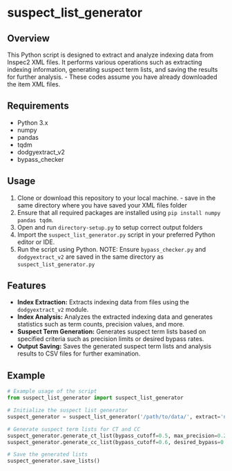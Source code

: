 # suspect_list_generator

## Overview
This Python script is designed to extract and analyze indexing data from Inspec2 XML files. It performs various operations such as extracting indexing information, generating suspect term lists, and saving the results for further analysis. - These codes assume you have already downloaded the item XML files.

## Requirements
- Python 3.x
- numpy
- pandas
- tqdm
- dodgyextract_v2
- bypass_checker

## Usage
1. Clone or download this repository to your local machine. - save in the same directory where you have saved your XML files folder
2. Ensure that all required packages are installed using `pip install numpy pandas tqdm`.
3. Open and run `directory-setup.py` to setup correct output folders
4. Import the `suspect_list_generator.py` script in your preferred Python editor or IDE.
5. Run the script using Python.
NOTE: Ensure `bypass_checker.py` and `dodgyextract_v2` are saved in the same directory as   `suspect_list_generator.py`
## Features
- **Index Extraction:** Extracts indexing data from files using the `dodgyextract_v2` module.
- **Index Analysis:** Analyzes the extracted indexing data and generates statistics such as term counts, precision values, and more.
- **Suspect Term Generation:** Generates suspect term lists based on specified criteria such as precision limits or desired bypass rates.
- **Output Saving:** Saves the generated suspect term lists and analysis results to CSV files for further examination.

## Example
```python
# Example usage of the script
from suspect_list_generator import suspect_list_generator

# Initialize the suspect list generator
suspect_generator = suspect_list_generator('/path/to/data/', extract='n')

# Generate suspect term lists for CT and CC
suspect_generator.generate_ct_list(bypass_cutoff=0.5, max_precision=0.2)
suspect_generator.generate_cc_list(bypass_cutoff=0.6, desired_bypass=0.7)

# Save the generated lists
suspect_generator.save_lists()
